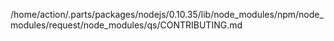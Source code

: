 /home/action/.parts/packages/nodejs/0.10.35/lib/node_modules/npm/node_modules/request/node_modules/qs/CONTRIBUTING.md